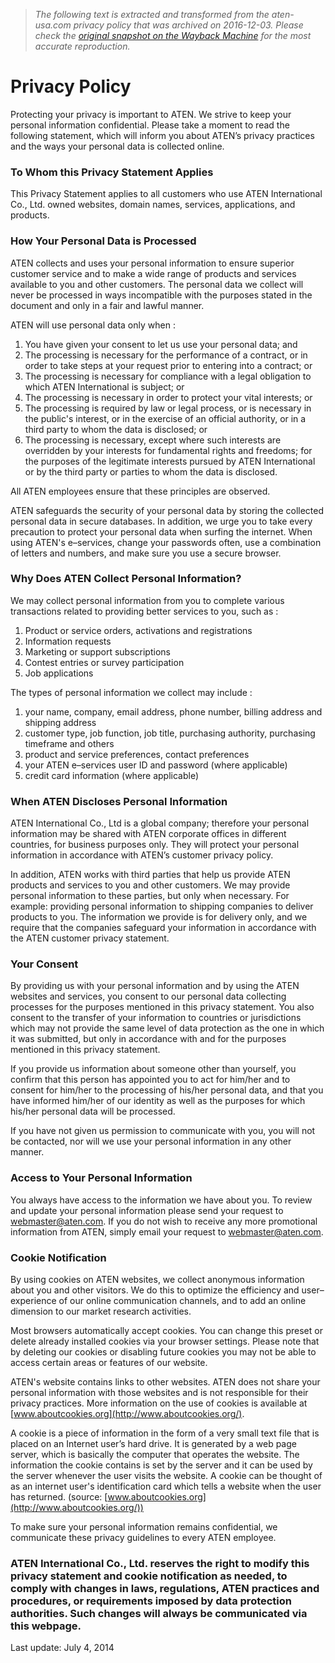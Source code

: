> *The following text is extracted and transformed from the aten-usa.com privacy policy that was archived on 2016-12-03. Please check the [original snapshot on the Wayback Machine](https://web.archive.org/web/20161203005233id_/http%3A//www.aten.com/us/en/legal/policies/privacy-policy) for the most accurate reproduction.*

# Privacy Policy

Protecting your privacy is important to ATEN. We strive to keep your personal information confidential. Please take a moment to read the following statement, which will inform you about ATEN’s privacy practices and the ways your personal data is collected online.

### To Whom this Privacy Statement Applies

This Privacy Statement applies to all customers who use ATEN International Co., Ltd. owned websites, domain names, services, applications, and products.

### How Your Personal Data is Processed

ATEN collects and uses your personal information to ensure superior customer service and to make a wide range of products and services available to you and other customers. The personal data we collect will never be processed in ways incompatible with the purposes stated in the document and only in a fair and lawful manner.

ATEN will use personal data only when :

  1. You have given your consent to let us use your personal data; and
  2. The processing is necessary for the performance of a contract, or in order to take steps at your request prior to entering into a contract; or
  3. The processing is necessary for compliance with a legal obligation to which ATEN International is subject; or
  4. The processing is necessary in order to protect your vital interests; or
  5. The processing is required by law or legal process, or is necessary in the public's interest, or in the exercise of an official authority, or in a third party to whom the data is disclosed; or
  6. The processing is necessary, except where such interests are overridden by your interests for fundamental rights and freedoms; for the purposes of the legitimate interests pursued by ATEN International or by the third party or parties to whom the data is disclosed.



All ATEN employees ensure that these principles are observed.

ATEN safeguards the security of your personal data by storing the collected personal data in secure databases. In addition, we urge you to take every precaution to protect your personal data when surfing the internet. When using ATEN's e–services, change your passwords often, use a combination of letters and numbers, and make sure you use a secure browser.

### Why Does ATEN Collect Personal Information?

We may collect personal information from you to complete various transactions related to providing better services to you, such as :

  1. Product or service orders, activations and registrations
  2. Information requests
  3. Marketing or support subscriptions
  4. Contest entries or survey participation
  5. Job applications



The types of personal information we collect may include :

  1. your name, company, email address, phone number, billing address and shipping address
  2. customer type, job function, job title, purchasing authority, purchasing timeframe and others
  3. product and service preferences, contact preferences
  4. your ATEN e–services user ID and password (where applicable)
  5. credit card information (where applicable)



### When ATEN Discloses Personal Information

ATEN International Co., Ltd is a global company; therefore your personal information may be shared with ATEN corporate offices in different countries, for business purposes only. They will protect your personal information in accordance with ATEN’s customer privacy policy. 

In addition, ATEN works with third parties that help us provide ATEN products and services to you and other customers. We may provide personal information to these parties, but only when necessary. For example: providing personal information to shipping companies to deliver products to you. The information we provide is for delivery only, and we require that the companies safeguard your information in accordance with the ATEN customer privacy statement.

### Your Consent

By providing us with your personal information and by using the ATEN websites and services, you consent to our personal data collecting processes for the purposes mentioned in this privacy statement. You also consent to the transfer of your information to countries or jurisdictions which may not provide the same level of data protection as the one in which it was submitted, but only in accordance with and for the purposes mentioned in this privacy statement. 

If you provide us information about someone other than yourself, you confirm that this person has appointed you to act for him/her and to consent for him/her to the processing of his/her personal data, and that you have informed him/her of our identity as well as the purposes for which his/her personal data will be processed. 

If you have not given us permission to communicate with you, you will not be contacted, nor will we use your personal information in any other manner.

### Access to Your Personal Information

You always have access to the information we have about you. To review and update your personal information please send your request to [webmaster@aten.com](mailto:webmaster@aten.com). If you do not wish to receive any more promotional information from ATEN, simply email your request to [webmaster@aten.com](mailto:webmaster@aten.com).

### Cookie Notification

By using cookies on ATEN websites, we collect anonymous information about you and other visitors. We do this to optimize the efficiency and user–experience of our online communication channels, and to add an online dimension to our market research activities. 

Most browsers automatically accept cookies. You can change this preset or delete already installed cookies via your browser settings. Please note that by deleting our cookies or disabling future cookies you may not be able to access certain areas or features of our website. 

ATEN's website contains links to other websites. ATEN does not share your personal information with those websites and is not responsible for their privacy practices. More information on the use of cookies is available at [www.aboutcookies.org](http://www.aboutcookies.org/). 

A cookie is a piece of information in the form of a very small text file that is placed on an Internet user’s hard drive. It is generated by a web page server, which is basically the computer that operates the website. The information the cookie contains is set by the server and it can be used by the server whenever the user visits the website. A cookie can be thought of as an internet user's identification card which tells a website when the user has returned. (source: [www.aboutcookies.org](http://www.aboutcookies.org/)) 

To make sure your personal information remains confidential, we communicate these privacy guidelines to every ATEN employee. 

### ATEN International Co., Ltd. reserves the right to modify this privacy statement and cookie notification as needed, to comply with changes in laws, regulations, ATEN practices and procedures, or requirements imposed by data protection authorities. Such changes will always be communicated via this webpage.

Last update: July 4, 2014
